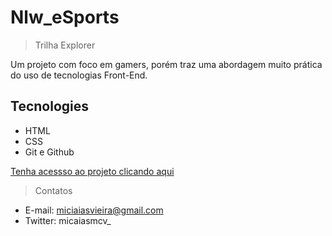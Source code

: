 # Nlw_eSports

> Trilha Explorer

Um projeto com foco em gamers, porém traz uma abordagem muito prática do uso de tecnologias Front-End.

## Tecnologies

- HTML
- CSS
- Git e Github

[Tenha acessso ao projeto clicando aqui](https://micaiasdev.github.io/nlw_esports/)


> Contatos
- E-mail: miciaiasvieira@gmail.com
- Twitter: micaiasmcv_
 
